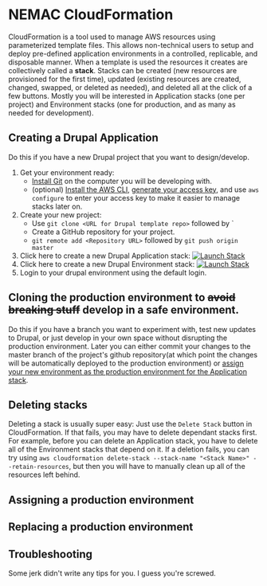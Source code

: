 
# NEMAC CloudFormation
CloudFormation is a tool used to manage AWS resources using parameterized template files. This allows non-technical users to setup and deploy pre-defined application environments in a controlled, replicable, and disposable manner. When a template is used the resources it creates are collectively called a **stack**. Stacks can be created (new resources are provisioned for the first time), updated (existing resources are created, changed, swapped, or deleted as needed), and deleted all at the click of a few buttons. Mostly you will be interested in Application stacks (one per project) and Environment stacks (one for production, and as many as needed for development).

## <a name="create-application"></a>Creating a Drupal Application
Do this if you have a new Drupal project that you want to design/develop.

1. Get your environment ready:
    - [Install Git](https://git-scm.com/downloads) on the computer you will be developing with.
    - (optional) [Install the AWS CLI](https://aws.amazon.com/cli/), [generate your access key](), and use `aws configure` to enter your access key to make it easier to manage stacks later on.
2. Create your new project:
    - Use `git clone <URL for Drupal template repo>` followed by `
    - Create a GitHub repository for your project.
    - `git remote add <Repository URL>` followed by `git push origin master`
3. Click here to create a new Drupal Application stack: <a target="_blank" href="https://console.aws.amazon.com/cloudformation/home?region=us-east-1#/stacks/new?stackName=someproject-com&templateURL=https://s3.amazonaws.com/nemac-cloudformation/DrupalApplication.yaml"><img src="https://s3.amazonaws.com/cloudformation-examples/cloudformation-launch-stack.png" alt="Launch Stack"/></a>
4. Click here to create a new Drupal Environment stack:  <a target="_blank" href="https://console.aws.amazon.com/cloudformation/home?region=us-east-1#/stacks/new?stackName=someproject-com-1&templateURL=https://s3.amazonaws.com/nemac-cloudformation/DrupalEnvironment.yaml"><img src="https://s3.amazonaws.com/cloudformation-examples/cloudformation-launch-stack.png" alt="Launch Stack" _/></a>
5. Login to your drupal environment using the default login.

## <a name="clone-production"></a>Cloning the production environment to ~~avoid breaking stuff~~ develop in a safe environment.
Do this if you have a branch you want to experiment with, test new updates to Drupal, or just develop in your own space without disrupting the production environment. Later you can either commit your changes to the master branch of the project's github repository(at which point the changes will be automatically deployed to the production environment) or [assign your new environment as the production environment for the Application stack](#replace-production-environment).

## <a name="delete-environment"></a>Deleting stacks
Deleting a stack is usually super easy: Just use the `Delete Stack` button in CloudFormation. If that fails, you may have to delete dependant stacks first. For example, before you can delete an Application stack, you have to delete all of the Environment stacks that depend on it. If a deletion fails, you can try using `aws cloudformation delete-stack --stack-name "<Stack Name>" --retain-resources`, but then you will have to manually clean up all of the resources left behind.

## <a name="assign-production-environment"></a>Assigning a production environment

## <a name="replace-production-environment"></a>Replacing a production environment

## <a name="troubleshooting"></a>Troubleshooting
Some jerk didn't write any tips for you. I guess you're screwed. <!--TODO write troubleshooting -->





